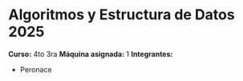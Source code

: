 # Algoritmos y Estructura de Datos 2025
**Curso:** 4to 3ra
**Máquina asignada:** 1
**Integrantes:**
- Peronace
